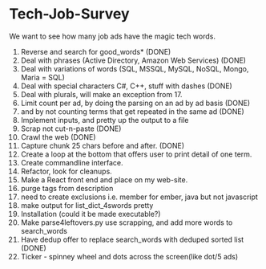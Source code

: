 # Tech-Job-Survey

   We want to see how many job ads have the magic tech words.

 1. Reverse and search for good_words* (DONE)
 2. Deal with phrases (Active Directory, Amazon Web Services)  (DONE)
 3. Deal with variations of words (SQL, MSSQL, MySQL, NoSQL, Mongo, Maria = SQL)
 4. Deal with special characters C#, C++, stuff with dashes  (DONE)
 5. Deal with plurals, will make an exception from 17.
 6. Limit count per ad, by doing the parsing on an ad by ad basis (DONE)
 7. and by not counting terms that get repeated in the same ad (DONE)
 8. Implement inputs, and pretty up the output to a file
 9. Scrap not cut-n-paste (DONE)
10. Crawl the web (DONE)
11. Capture chunk 25 chars before and after. (DONE)
12. Create a loop at the bottom that offers user to print detail of one term.
13. Create commandline interface.
14. Refactor, look for cleanups.
15. Make a React front end and place on my web-site.
16. purge tags from description
17. need to create exclusions i.e. member for ember, java but not javascript
18. make output for list_dict_4swords pretty
19. Installation (could it be made executable?)
20. Make parse4leftovers.py use scrapping, and add more words to search_words
21. Have dedup offer to replace search_words with deduped sorted list (DONE)
22. Ticker - spinney wheel and dots across the screen(like dot/5 ads)
